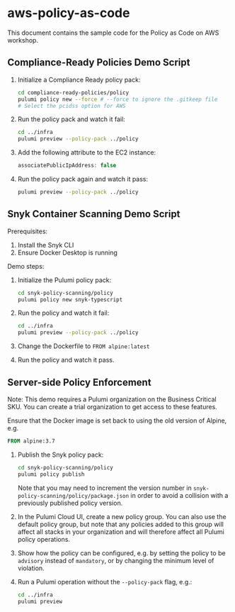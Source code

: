 # aws-policy-as-code

This document contains the sample code for the Policy as Code on AWS workshop.

## Compliance-Ready Policies Demo Script

1. Initialize a Compliance Ready policy pack:

    ```bash
    cd compliance-ready-policies/policy
    pulumi policy new --force # --force to ignore the .gitkeep file
    # Select the pcidss option for AWS
    ```

1. Run the policy pack and watch it fail:

    ```bash
    cd ../infra
    pulumi preview --policy-pack ../policy
    ```

1. Add the following attribute to the EC2 instance:

    ```typescript
    associatePublicIpAddress: false
    ```

1. Run the policy pack again and watch it pass:

    ```bash
    pulumi preview --policy-pack ../policy
    ```

## Snyk Container Scanning Demo Script

Prerequisites:

1. Install the Snyk CLI
1. Ensure Docker Desktop is running

Demo steps:

1. Initialize the Pulumi policy pack:

    ```bash
    cd snyk-policy-scanning/policy
    pulumi policy new snyk-typescript
    ```

1. Run the policy and watch it fail:

    ```bash
    cd ../infra
    pulumi preview --policy-pack ../policy
    ```

1. Change the Dockerfile to `FROM alpine:latest`

1. Run the policy and watch it pass.

## Server-side Policy Enforcement

Note: This demo requires a Pulumi organization on the Business Critical SKU. You can create a trial organization to get access to these features.

Ensure that the Docker image is set back to using the old version of Alpine, e.g.

```dockerfile
FROM alpine:3.7
```

1. Publish the Snyk policy pack:

    ```bash
    cd snyk-policy-scanning/policy
    pulumi policy publish
    ```

    Note that you may need to increment the version number in `snyk-policy-scanning/policy/package.json` in order to avoid a collision with a previously published policy version.

1. In the Pulumi Cloud UI, create a new policy group. You can also use the default policy group, but note that any policies added to this group will affect all stacks in your organization and will therefore affect all Pulumi policy operations.
1. Show how the policy can be configured, e.g. by setting the policy to be `advisory` instead of `mandatory`, or by changing the minimum level of violation.
1. Run a Pulumi operation without the `--policy-pack` flag, e.g.:

    ```bash
    cd ../infra
    pulumi preview
    ```
